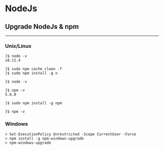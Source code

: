 # NodeJs
## Upgrade NodeJs & npm
---
### Unix/Linux
```console
]$ node -v
v8.11.4

]$ sudo npm cache clean -f
]$ sudo npm install -g n

]$ node -v

```

```console
]$ npm -v
5.6.0

]$ sudo npm install -g npm

]$ npm -v
```

### Windows
```console
> Set-ExecutionPolicy Unrestricted -Scope CurrentUser -Force
> npm install -g npm-windows-upgrade
> npm-windows-upgrade
```
